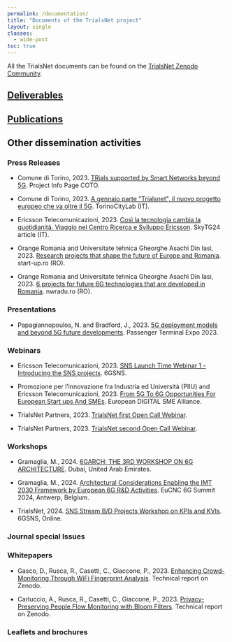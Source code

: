 ```yaml
---
permalink: /documentation/
title: "Documents of the TrialsNet project"
layout: single
classes:
  - wide-post
toc: true
---
```


All the TrialsNet documents can be found on the [TrialsNet Zenodo Community](https://zenodo.org/communities/trialsnet/).

## [Deliverables](/deliverables/)

## [Publications](/publications/)

## Other dissemination activities

### Press Releases

- Comune di Torino, 2023. [TRials supported by Smart Networks beyond 5G](https://www.torinoeuprojects.it/en/trialsnet/).  Project Info Page COTO.

- Comune di Torino, 2023. [A gennaio parte "Trialsnet", il nuovo progetto europeo che va oltre il 5G]([https://www.torinoeuprojects.it/en/trialsnet/](https://www.torinocitylab.it/it/news/793-a-gennaio-parte-trialsnet-il-nuovo-progetto-europeo-che-va-oltre-il-5g)).  TorinoCityLab (IT).

- Ericsson Telecomunicazioni, 2023. [Così la tecnologia cambia la quotidianità. Viaggio nel Centro Ricerca e Sviluppo Ericsson](https://tg24.sky.it/tecnologia/now/2023/06/29/viaggio-centro-ricerca-sviluppo-ericsson-genova). SkyTG24 article (IT).

- Orange Romania and Universitate tehnica Gheorghe Asachi Din Iasi, 2023. [Research projects that shape the future of Europe and Romania](https://start-up.ro/proiectele-de-cercetare-care-creeaza-viitorul-de-maine-al-europei/). start-up.ro (RO).

- Orange Romania and Universitate tehnica Gheorghe Asachi Din Iasi, 2023. [6 projects for future 6G technologies that are developed in Romania](https://www.nwradu.ro/2023/04/6-proiecte-viitoarele-tehnologii-6g-lucreaza-romania/). nwradu.ro (RO).

### Presentations

- Papagiannopoulos, N. and Bradford, J., 2023. [5G deployment models and beyond 5G future developments](https://zenodo.org/record/8269628). Passenger Terminal Expo 2023.

### Webinars

- Ericsson Telecomunicazioni, 2023. [SNS Launch Time Webinar 1 - Introducing the SNS projects](https://smart-networks.europa.eu/event/sns-lunchtime-webinar-1-introducing-the-sns-projects-part-1-of-4/). 6GSNS.

- Promozione per l’innovazione fra Industria ed Università (PIIU) and Ericsson Telecomunicazioni, 2023. [From 5G To 6G Opportunities For European Start ups And SMEs](https://www.youtube.com/watch?v=yCoEvSo9dpY). European DIGITAL SME Alliance.

- TrialsNet Partners, 2023. [TrialsNet first Open Call Webinar](https://www.youtube.com/watch?v=z6t0SZdueF8).

- TrialsNet Partners, 2023. [TrialsNet second Open Call Webinar](https://www.youtube.com/watch?v=bZCsWRjWVGI).

### Workshops

- Gramaglia, M., 2024. [6GARCH: THE 3RD WORKSHOP ON 6G ARCHITECTURE](https://wcnc2024.ieee-wcnc.org/workshop/ws-12-6garch-3rd-workshop-6g-architecture). Dubai, United Arab Emirates.

- Gramaglia, M., 2024. [Architectural Considerations Enabling the IMT 2030 Framework by European 6G R&D Activities](https://www.eucnc.eu/programme/workshops/workshop-8/). EuCNC 6G Summit 2024, Antwerp, Belgium.

- TrialsNet, 2024. [SNS Stream B/D Projects Workshop on KPIs and KVIs](https://smart-networks.europa.eu/event/sns-stream-b-d-projects-webinar/). 6GSNS, Online.

### Journal special Issues

### Whitepapers

- Gasco, D., Rusca, R., Casetti, C., Giaccone, P., 2023. [Enhancing Crowd-Monitoring Through WiFi Fingerprint Analysis](https://doi.org/10.5281/zenodo.10017685). Technical report on Zenodo.

- Carluccio, A., Rusca, R., Casetti, C., Giaccone, P., 2023. [Privacy-Preserving People Flow Monitoring with Bloom Filters](https://doi.org/10.5281/zenodo.10017642). Technical report on Zenodo.

### Leaflets and brochures
